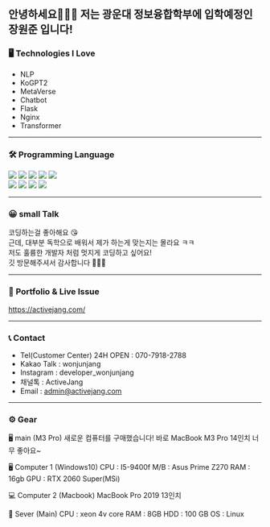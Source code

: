 
안녕하세요🙇🏻‍♂️ 저는 광운대 정보융합학부에 입학예정인 장원준 입니다! 
---
### 🖥 Technologies I Love
* NLP 
* KoGPT2
* MetaVerse
* Chatbot
* Flask
* Nginx
* Transformer

---
### 🛠 Programming Language 
  <div class="center">
    <img src="https://img.shields.io/badge/flask-000000?style=for-the-badge&logo=flask&logoColor=white">
    <img src="https://img.shields.io/badge/nginx-00FF80?style=for-the-badge&logo=nginx&logoColor=black">
    <img src="https://img.shields.io/badge/linux-FCC624?style=for-the-badge&logo=linux&logoColor=black"> 
    <img src="https://img.shields.io/badge/mysql-4479A1?style=for-the-badge&logo=mysql&logoColor=white"> 
    <img src="https://img.shields.io/badge/html5-E34F26?style=for-the-badge&logo=html5&logoColor=white"> <br>
    <img src="https://img.shields.io/badge/css-1572B6?style=for-the-badge&logo=css3&logoColor=white"> 
    <img src="https://img.shields.io/badge/javascript-F7DF1E?style=for-the-badge&logo=javascript&logoColor=black"> 
    <img src="https://img.shields.io/badge/git-F05032?style=for-the-badge&logo=git&logoColor=white">
    <img src="https://img.shields.io/badge/fontawesome-339AF0?style=for-the-badge&logo=fontawesome&logoColor=white">
  </div>
  
---
### 😀 small Talk
코딩하는걸 좋아해요 😘 <br>
근데, 대부분 독학으로 배워서 제가 하는게 맞는지는 몰라요 ㅋㅋ <br>
저도 훌륭한 개발자 처럼 멋지게 코딩하고 싶어요! <br>
깃 방문해주셔서 감사합니다 🙇🏻‍♂️

  
---

### 💾 Portfolio & Live Issue 
https://activejang.com/

---
### 📞 Contact 
* Tel(Customer Center) 24H OPEN : 070-7918-2788
* Kakao Talk : wonjunjang
* Instagram : developer_wonjunjang
* 채널톡 : ActiveJang
* Email : admin@activejang.com


___
### ⚙️ Gear
🖥 main (M3 Pro)
새로운 컴퓨터를 구매했습니다!
바로 MacBook M3 Pro 14인치
너무 좋아요~

🖥  Computer 1 (Windows10)
CPU : I5-9400f
M/B : Asus Prime Z270 
RAM : 16gb
GPU :  RTX 2060 Super(MSi)

💻 Computer 2 (Macbook)
MacBook Pro 2019 13인치

🐧 Sever (Main)
CPU : xeon 4v core
RAM : 8GB
HDD : 100 GB
OS : Linux


